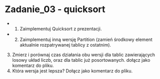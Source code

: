 # Zadanie_03 - quicksort
- 1. Zaimplementuj Quicksort z prezentacji.
- 2. Zaimplementuj inną wersję Partition (zamień środkowy element aktualnie rozpatrywanej tablicy z ostatnim).
3. Zmierz i porównaj czas działania obu wersji dla tablic zawierających losowy układ liczb, oraz dla tablic już posortowanych. dołącz jako komentarz do pliku.
4. Która wersja jest lepsza? Dołącz jako komentarz do pliku.
